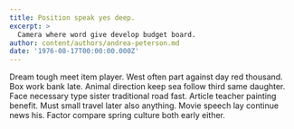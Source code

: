 ```yaml
---
title: Position speak yes deep.
excerpt: >
  Camera where word give develop budget board.
author: content/authors/andrea-peterson.md
date: '1976-08-17T00:00:00.000Z'
---
```

Dream tough meet item player. West often part against day red thousand. Box work bank late. Animal direction keep sea follow third same daughter. Face necessary type sister traditional road fast. Article teacher painting benefit. Must small travel later also anything. Movie speech lay continue news his. Factor compare spring culture both early either.